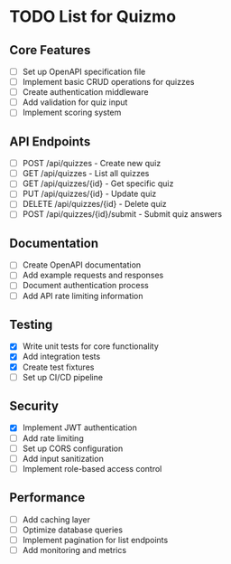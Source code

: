 # TODO List for Quizmo

## Core Features

- [ ] Set up OpenAPI specification file
- [ ] Implement basic CRUD operations for quizzes
- [ ] Create authentication middleware
- [ ] Add validation for quiz input
- [ ] Implement scoring system

## API Endpoints

- [ ] POST /api/quizzes - Create new quiz
- [ ] GET /api/quizzes - List all quizzes
- [ ] GET /api/quizzes/{id} - Get specific quiz
- [ ] PUT /api/quizzes/{id} - Update quiz
- [ ] DELETE /api/quizzes/{id} - Delete quiz
- [ ] POST /api/quizzes/{id}/submit - Submit quiz answers

## Documentation

- [ ] Create OpenAPI documentation
- [ ] Add example requests and responses
- [ ] Document authentication process
- [ ] Add API rate limiting information

## Testing

- [x] Write unit tests for core functionality
- [x] Add integration tests
- [x] Create test fixtures
- [ ] Set up CI/CD pipeline

## Security

- [x] Implement JWT authentication
- [ ] Add rate limiting
- [ ] Set up CORS configuration
- [ ] Add input sanitization
- [ ] Implement role-based access control

## Performance

- [ ] Add caching layer
- [ ] Optimize database queries
- [ ] Implement pagination for list endpoints
- [ ] Add monitoring and metrics
